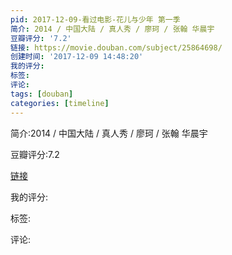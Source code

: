```yaml
---
pid: 2017-12-09-看过电影-花儿与少年 第一季
简介: 2014 / 中国大陆 / 真人秀 / 廖珂 / 张翰 华晨宇
豆瓣评分: '7.2'
链接: https://movie.douban.com/subject/25864698/
创建时间: '2017-12-09 14:48:20'
我的评分:
标签:
评论:
tags: [douban]
categories: [timeline]
---
```

简介:2014 / 中国大陆 / 真人秀 / 廖珂 / 张翰 华晨宇

豆瓣评分:7.2

[链接](https://movie.douban.com/subject/25864698/)

我的评分:

标签:

评论:

